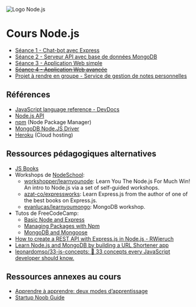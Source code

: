 ![Logo Node.js](logo-nodejs.png)

# Cours Node.js

- [Séance 1 - Chat-bot avec Express](01-chatbot/)
- [Séance 2 - Serveur API avec base de données MongoDB](02-api/)
- [Séance 3 - Application Web simple](03-webapp/)
- ~~[Séance 4 - Application Web avancée](04-solid/)~~
- [Projet à rendre en groupe - Service de gestion de notes personnelles](05-proj/)

## Références

- [JavaScript language reference - DevDocs](https://devdocs.io/javascript/)
- [Node.js API](https://nodejs.org/api)
- [npm](https://www.npmjs.com/) (Node Package Manager)
- [MongoDB Node.JS Driver](https://mongodb.github.io/node-mongodb-native/)
- [Heroku](https://heroku.com) (Cloud hosting)

## Ressources pédagogiques alternatives

- [JS Books](http://jsbooks.revolunet.com/)
- Workshops de [NodeSchool](https://nodeschool.io/fr-fr/#workshoppers):
  - [workshopper/learnyounode](https://github.com/workshopper/learnyounode): Learn You The Node.js For Much Win! An intro to Node.js via a set of self-guided workshops.
  - [azat-co/expressworks](https://github.com/azat-co/expressworks): Learn Express.js from the author of one of the best books on Express.js.
  - [evanlucas/learnyoumongo](https://github.com/evanlucas/learnyoumongo): MongoDB workshop.
- Tutos de FreeCodeCamp:
  - [Basic Node and Express](https://learn.freecodecamp.org/apis-and-microservices/basic-node-and-express/)
  - [Managing Packages with Npm](https://learn.freecodecamp.org/apis-and-microservices/managing-packages-with-npm/)
  - [MongoDB and Mongoose](https://learn.freecodecamp.org/apis-and-microservices/mongodb-and-mongoose/)
- [How to create a REST API with Express.js in Node.js - RWieruch](https://www.robinwieruch.de/node-express-server-rest-api/)
- [Learn Node.js and MongoDB by building a URL Shortener app](https://freshman.tech/url-shortener/)
- [leonardomso/33-js-concepts: 📜 33 concepts every JavaScript developer should know.](https://github.com/leonardomso/33-js-concepts)

## Ressources annexes au cours

- [Apprendre à apprendre: deux modes d’apprentissage](http://www.internetactu.net/2015/09/08/apprendre-a-apprendre-14-deux-modes-dapprentissage/)
- [Startup Noob Guide](http://bit.ly/startupnoob)
